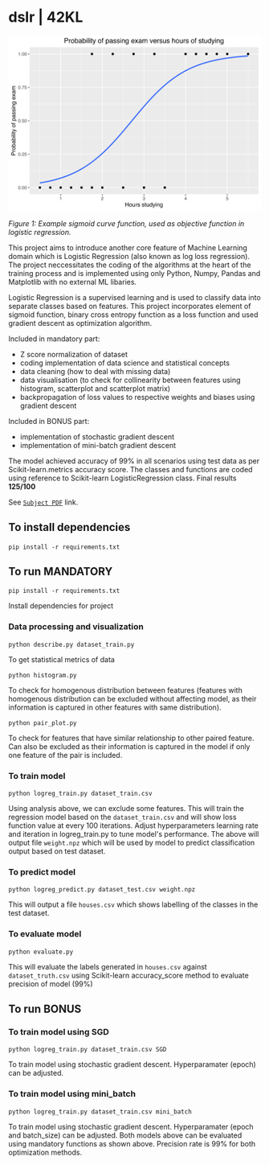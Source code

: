 # dslr | 42KL


![sigmoid curve](https://github.com/mseong123/dslr/blob/main/sigmoid.svg)

*Figure 1: Example sigmoid curve function, used as objective function in logistic regression.*

This project aims to introduce another core feature of Machine Learning domain which is Logistic Regression (also known as log loss regression). The project neccessitates the coding of the algorithms at the heart of the training process and is implemented using only Python, Numpy, Pandas and Matplotlib with no external ML libaries. 

Logistic Regression is a supervised learning and is used to classify data into separate classes based on features. This project incorporates element of sigmoid function, binary cross entropy function as a loss function and used gradient descent as optimization algorithm. 

Included in mandatory part:
 - Z score normalization of dataset
 - coding implementation of data science and statistical concepts
 - data cleaning (how to deal with missing data)
 - data visualisation (to check for collinearity between features using histogram, scatterplot and scatterplot matrix)
 - backpropagation of loss values to respective weights and biases using gradient descent

Included in BONUS part:
 - implementation of stochastic gradient descent
 - implementation of mini-batch gradient descent

The model achieved accuracy of 99% in all scenarios using test data as per Scikit-learn.metrics accuracy score. The classes and functions are coded using reference to Scikit-learn LogisticRegression class. 
Final results **125/100**

See [`Subject PDF`](https://github.com/mseong123/dslr/blob/main/en.subject.pdf) link.

## To install dependencies
```
pip install -r requirements.txt
```

## To run MANDATORY

```
pip install -r requirements.txt
```

Install dependencies for project

### Data processing and visualization

```
python describe.py dataset_train.py
```

To get statistical metrics of data

```
python histogram.py
```

To check for homogenous distribution between features (features with homogenous distribution can be excluded without affecting model, as their information is captured in other features with same distribution).

```
python pair_plot.py
```

To check for features that have similar relationship to other paired feature. Can also be excluded as their information is captured in the model if only one feature of the pair is included. 

### To train model

```
python logreg_train.py dataset_train.csv
```

Using analysis above, we can exclude some features. This will train the regression model based on the `dataset_train.csv` and will show loss function value at every 100 iterations. Adjust hyperparameters learning rate and iteration in logreg_train.py to tune model's
performance. The above will output file `weight.npz` which will be used by model to predict classification output based on test dataset.

### To predict model

```
python logreg_predict.py dataset_test.csv weight.npz
```

This will output a file `houses.csv` which shows labelling of the classes in the test dataset. 

### To evaluate model

```
python evaluate.py
```

This will evaluate the labels generated in `houses.csv` against `dataset_truth.csv` using Scikit-learn accuracy_score method to evaluate precision of model (99%)

## To run BONUS

### To train model using SGD

```
python logreg_train.py dataset_train.csv SGD
```

To train model using stochastic gradient descent. Hyperparamater (epoch) can be adjusted.

### To train model using mini_batch

```
python logreg_train.py dataset_train.csv mini_batch
```

To train model using stochastic gradient descent. Hyperparamater (epoch and batch_size) can be adjusted.
Both models above can be evaluated using mandatory functions as shown above. Precision rate is 99% for both optimization methods.

